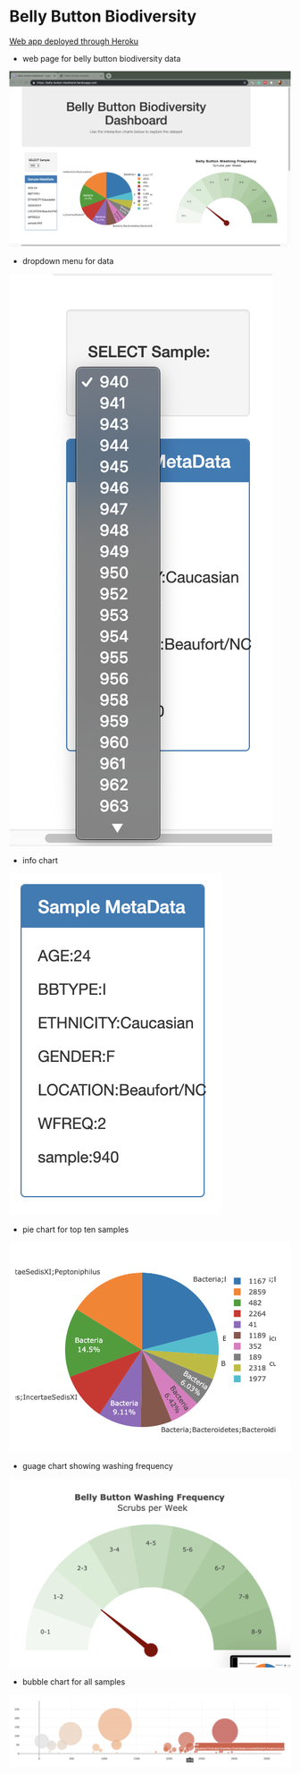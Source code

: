 # Belly Button Biodiversity

[Web app deployed through Heroku](https://belly-button-biodiversi.herokuapp.com)

* web page for belly button biodiversity data
 
![](images/web_show.png)

* dropdown menu for data

![](images/dropdown.png)

* info chart

![](images/info_table.png)

* pie chart for top ten samples

![](images/pie_chart.png)

* guage chart showing washing frequency

![](images/gauge.png)

* bubble chart for all samples

![](images/bubble_chart.png)